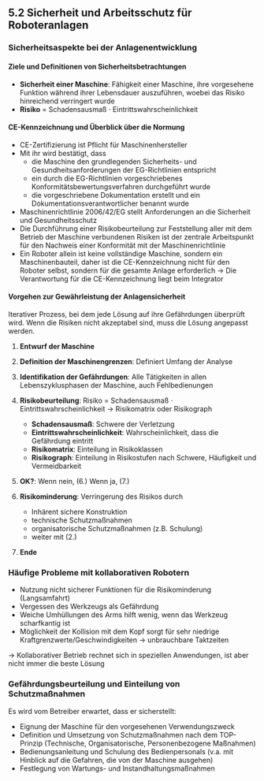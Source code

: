 ## 5.2 Sicherheit und Arbeitsschutz für Roboteranlagen

### Sicherheitsaspekte bei der Anlagenentwicklung

#### Ziele und Definitionen von Sicherheitsbetrachtungen

- **Sicherheit einer Maschine**: Fähigkeit einer Maschine, ihre vorgesehene Funktion während ihrer Lebensdauer auszuführen, woebei das Risiko hinreichend verringert wurde
- **Risiko** = Schadensausmaß $\cdot$ Eintrittswahrscheinlichkeit

#### CE-Kennzeichnung und Überblick über die Normung

- CE-Zertifizierung ist Pflicht für Maschinenhersteller
- Mit ihr wird bestätigt, dass
  - die Maschine den grundlegenden Sicherheits- und Gesundheitsanforderungen der EG-Richtlinien entspricht
  - ein durch die EG-Richtlinien vorgeschriebenes Konformitätsbewertungsverfahren durchgeführt wurde
  - die vorgeschriebene Dokumentation erstellt und ein Dokumentationsverantwortlicher benannt wurde
- Maschinenrichtlinie 2006/42/EG stellt Anforderungen an die Sicherheit und Gesundheitsschutz
- Die Durchführung einer Risikobeurteilung zur Feststellung aller mit dem Betrieb der Maschine verbundenen Risiken ist der zentrale Arbeitspunkt für den Nachweis einer Konformität mit der Maschinenrichtlinie
- Ein Roboter allein ist keine vollständige Maschine, sondern ein Maschinenbauteil, daher ist die CE-Kennzeichnung nicht für den Roboter selbst, sondern für die gesamte Anlage erforderlich $\rightarrow$ Die Verantwortung für die CE-Kennzeichnung liegt beim Integrator

#### Vorgehen zur Gewährleistung der Anlagensicherheit

Iterativer Prozess, bei dem jede Lösung auf ihre Gefährdungen überprüft wird. Wenn die Risiken nicht akzeptabel sind, muss die Lösung angepasst werden.

1. **Entwurf der Maschine**
2. **Definition der Maschinengrenzen**: Definiert Umfang der Analyse
3. **Identifikation der Gefährdungen**: Alle Tätigkeiten in allen Lebenszyklusphasen der Maschine, auch Fehlbedienungen
4. **Risikobeurteilung**: Risiko = Schadensausmaß $\cdot$ Eintrittswahrscheinlichkeit $\rightarrow$ Risikomatrix oder Risikograph

   - **Schadensausmaß**: Schwere der Verletzung
   - **Eintrittswahrscheinlichkeit**: Wahrscheinlichkeit, dass die Gefährdung eintritt
   - **Risikomatrix**: Einteilung in Risikoklassen
   - **Risikograph**: Einteilung in Risikostufen nach Schwere, Häufigkeit und Vermeidbarkeit

5. **OK?**: Wenn nein, (6.) Wenn ja, (7.)
6. **Risikominderung**: Verringerung des Risikos durch
   - Inhärent sichere Konstruktion
   - technische Schutzmaßnahmen
   - organisatorische Schutzmaßnahmen (z.B. Schulung)
   - weiter mit (2.)
7. **Ende**

### Häufige Probleme mit kollaborativen Robotern

- Nutzung nicht sicherer Funktionen für die Risikominderung (Langsamfahrt)
- Vergessen des Werkzeugs als Gefährdung
- Weiche Umhüllungen des Arms hilft wenig, wenn das Werkzeug scharfkantig ist
- Möglichkeit der Kollision mit dem Kopf sorgt für sehr niedrige Kraftgrenzwerte/Geschwindigkeiten $\rightarrow$ unbrauchbare Taktzeiten

$\rightarrow$ Kollaborativer Betrieb rechnet sich in speziellen Anwendungen, ist aber nicht immer die beste Lösung

### Gefährdungsbeurteilung und Einteilung von Schutzmaßnahmen

Es wird vom Betreiber erwartet, dass er sicherstellt:

- Eignung der Maschine für den vorgesehenen Verwendungszweck
- Definition und Umsetzung von Schutzmaßnahmen nach dem TOP-Prinzip (Technische, Organisatorische, Personenbezogene Maßnahmen)
- Bedienungsanleitung und Schulung des Bedienpersonals (v.a. mit Hinblick auf die Gefahren, die von der Maschine ausgehen)
- Festlegung von Wartungs- und Instandhaltungsmaßnahmen
